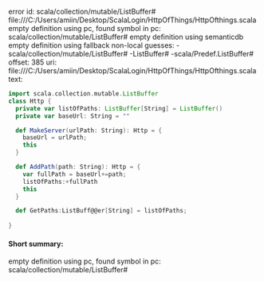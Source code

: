 error id: scala/collection/mutable/ListBuffer#
file:///C:/Users/amiin/Desktop/ScalaLogin/HttpOfThings/HttpOfthings.scala
empty definition using pc, found symbol in pc: scala/collection/mutable/ListBuffer#
empty definition using semanticdb
empty definition using fallback
non-local guesses:
	 -scala/collection/mutable/ListBuffer#
	 -ListBuffer#
	 -scala/Predef.ListBuffer#
offset: 385
uri: file:///C:/Users/amiin/Desktop/ScalaLogin/HttpOfThings/HttpOfthings.scala
text:
```scala
import scala.collection.mutable.ListBuffer
class Http {
  private var listOfPaths: ListBuffer[String] = ListBuffer()
  private var baseUrl: String = ""

  def MakeServer(urlPath: String): Http = {
    baseUrl = urlPath;
    this
  }

  def AddPath(path: String): Http = {
    var fullPath = baseUrl+=path;
    listOfPaths:+fullPath
    this
  }

  def GetPaths:ListBuff@@er[String] = listOfPaths;
  
}

```


#### Short summary: 

empty definition using pc, found symbol in pc: scala/collection/mutable/ListBuffer#